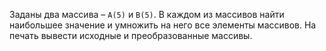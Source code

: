 Заданы два массива – ```А(5)``` и ```В(5)```.
В каждом из массивов найти наибольшее значение и умножить на него все элементы массивов.
На печать вывести исходные и преобразованные массивы.